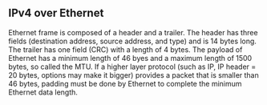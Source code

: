 ## IPv4 over Ethernet
Ethernet frame is composed of a header and a trailer. The header has three fields (destination address, source address, and type) and is 14 bytes long. The trailer has one field (CRC) with a length of 4 bytes. The payload of Ethernet has a minimum length of 46 byes and a maximum length of 1500 bytes, so called the MTU. If a higher layer protocol (such as IP, IP header = 20 bytes, options may make it bigger) provides a packet that is smaller than 46 bytes, padding must be done by Ethernet to complete the minimum Ethernet data length.
